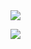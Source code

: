 <!--
**gege104/gege104** is a ✨ _special_ ✨ repository because its `README.md` (this file) appears on your GitHub profile.

Here are some ideas to get you started:

- 🔭 I’m currently working on ...
- 🌱 I’m currently learning ...
- 👯 I’m looking to collaborate on ...
- 🤔 I’m looking for help with ...
- 💬 Ask me about ...
- 📫 How to reach me: ...
- 😄 Pronouns: ...
- ⚡ Fun fact: ...
-->

<img src="https://capsule-render.vercel.app/api?type=venom&color=auto&height=300&section=header&text=Hi,%20there!👋&fontSize=90&stroke=auto" />

<a href="https://geniemon0104.tistory.com/" target="_blank"><img src="https://img.shields.io/badge/DevBlog-000000?style=flat&logo=Tistory&logoColor=FFFFFF"/></a>
